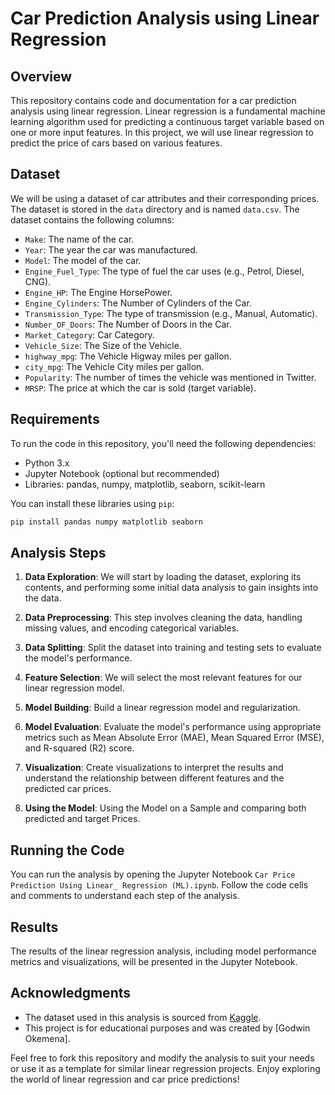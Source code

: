 # Car Prediction Analysis using Linear Regression

## Overview

This repository contains code and documentation for a car prediction analysis using linear regression. Linear regression is a fundamental machine learning algorithm used for predicting a continuous target variable based on one or more input features. In this project, we will use linear regression to predict the price of cars based on various features.

## Dataset

We will be using a dataset of car attributes and their corresponding prices. The dataset is stored in the `data` directory and is named `data.csv`. The dataset contains the following columns:

- `Make`: The name of the car.
- `Year`: The year the car was manufactured.
- `Model`: The model of the car.
- `Engine_Fuel_Type`: The type of fuel the car uses (e.g., Petrol, Diesel, CNG).
- `Engine_HP`: The Engine HorsePower.
- `Engine_Cylinders`: The Number of Cylinders of the Car.
- `Transmission_Type`: The type of transmission (e.g., Manual, Automatic).
- `Number_OF_Doors`: The Number of Doors in the Car.
- `Market_Category`: Car Category.
- `Vehicle_Size`: The Size of the Vehicle.
- `highway_mpg`: The Vehicle Higway miles per gallon.
- `city_mpg`: The Vehicle City miles per gallon.
- `Popularity`: The number of times the vehicle was mentioned in Twitter.
- `MRSP`: The price at which the car is sold (target variable).

## Requirements

To run the code in this repository, you'll need the following dependencies:

- Python 3.x
- Jupyter Notebook (optional but recommended)
- Libraries: pandas, numpy, matplotlib, seaborn, scikit-learn

You can install these libraries using `pip`:

```bash
pip install pandas numpy matplotlib seaborn
```

## Analysis Steps

1. **Data Exploration**: We will start by loading the dataset, exploring its contents, and performing some initial data analysis to gain insights into the data.

2. **Data Preprocessing**: This step involves cleaning the data, handling missing values, and encoding categorical variables.

3. **Data Splitting**: Split the dataset into training and testing sets to evaluate the model's performance.

4. **Feature Selection**: We will select the most relevant features for our linear regression model.

5. **Model Building**: Build a linear regression model and regularization.

6. **Model Evaluation**: Evaluate the model's performance using appropriate metrics such as Mean Absolute Error (MAE), Mean Squared Error (MSE), and R-squared (R2) score.

7. **Visualization**: Create visualizations to interpret the results and understand the relationship between different features and the predicted car prices.

8. **Using the Model**: Using the Model on a Sample and comparing both predicted and target Prices.

## Running the Code

You can run the analysis by opening the Jupyter Notebook `Car Price Prediction Using Linear_ Regression (ML).ipynb`. Follow the code cells and comments to understand each step of the analysis.

## Results

The results of the linear regression analysis, including model performance metrics and visualizations, will be presented in the Jupyter Notebook. 

## Acknowledgments

- The dataset used in this analysis is sourced from [Kaggle](https://www.kaggle.com/datasets/CooperUnion/cardataset).
- This project is for educational purposes and was created by [Godwin Okemena].

Feel free to fork this repository and modify the analysis to suit your needs or use it as a template for similar linear regression projects. Enjoy exploring the world of linear regression and car price predictions!
